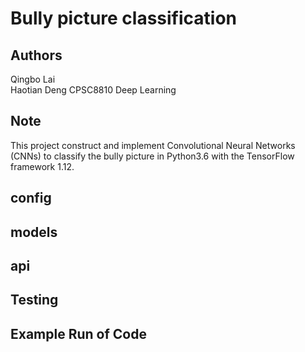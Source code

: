 # Bully picture classification 

## Authors
Qingbo Lai  
Haotian Deng
CPSC8810 Deep Learning

## Note
This project construct and implement Convolutional Neural Networks (CNNs)
to classify the bully picture in Python3.6 with the TensorFlow framework 1.12.

## config

## models

## api

## Testing

## Example Run of Code
